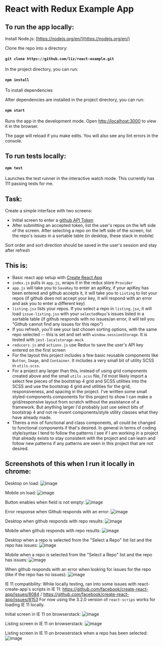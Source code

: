# React with Redux Example App


## To run the app locally:

Install Node.js: [https://nodejs.org/en/](https://nodejs.org/en/)

Clone the repo into a directory: 

#### `git clone https://github.com/liz/react-example.git`

In the project directory, you can run:

#### `npm install`

To install dependencies 

After dependencies are installed in the project directory, you can run:

#### `npm start`

Runs the app in the development mode.
Open [http://localhost:3000](http://localhost:3000) to view it in the browser.

The page will reload if you make edits.
You will also see any lint errors in the console.

## To run tests locally:

#### `npm test`

Launches the test runner in the interactive watch mode. This currently has 111 passing tests for me.

## Task:
Create a simple interface with two screens:

* Initial screen to enter a [github API Token](https://github.com/settings/tokens)
* After submitting an accepted token, list the user's repos on the left side of the screen. After selecting a repo on the left side of the screen, list the repo's issues in a sortable table (in desktop, these stack in mobile)

Sort order and sort direction should be saved in the user's session and stay after refresh

## This is:
* Basic react app setup with [Create React App](https://github.com/facebook/create-react-app)
* `index.js` pulls in `app.js`, wraps it in the redux store `Provider`
* `app.js` will take you to `SaveKey` to enter an apiKey, if your apiKey has been entered and github accepts it, it will take you to `Listing` to list your repos (if github does not accept your key, it will respond with an error and ask you to enter a different key)
* `listing.jsx` lists your repos. If you select a repo in `listing.jsx`, it will load `issue-listing.jsx` with your `selectedRepo`'s issues listed in a sortable table (if github responds with no issues/an error, it will tell you "Github cannot find any issues for this repo")
* If you refresh, you'll see your last chosen sorting options, with the same repo selected -- this is set and set with `window.sessionStorage`. It is tested with `jest-localstorage-mock`
* `reducers.js` and `actions.js` use Redux to save the user's API key entered on the first screen
* For the layout this project includes a few basic reusable components like `Button`, `Image`, and `Container`. It includes a very small bit of utility SCSS in `utils.scss`. 
* For a project any larger than this, instead of using grid components created above and the small `utils.scss` file, I'd most likely import a select few pieces of the bootstrap 4 grid and SCSS utilities into the SCSS and use the bootstrap 4 grid and utilities for the grid, responsiveness, and spacing in the project. I've written some small styled-components components for this project to show I can make a grid/responsive layout from scratch without the assistance of a framework. But anything larger I'd probably just use select bits of bootstrap 4 and not re-invent components/style utility classes what they have already made.
* Theres a mix of functional and class components, all could be changed to functional components if that's desired. In general in terms of coding style/syntax I tend to follow the patterns I see if I am working in a project that already exists to stay consistent with the project and can learn and follow new patterns if any patterns are seen in this project that are not desired.

## Screenshots of this when I run it locally in chrome:
Desktop on load:
![image](https://user-images.githubusercontent.com/3377/71750909-b9468000-2e2e-11ea-8a5c-948d591caee4.png)

Mobile on load:
![image](https://user-images.githubusercontent.com/3377/71750927-c7949c00-2e2e-11ea-8401-6f479c296850.png)

Button enables when field is not empty:
![image](https://user-images.githubusercontent.com/3377/71750967-e4c96a80-2e2e-11ea-8ec2-7160db78145a.png)

Error response when Github responds with an error:
![image](https://user-images.githubusercontent.com/3377/71751046-28bc6f80-2e2f-11ea-8934-1baa35601de9.png)

Desktop when github responds with repo results:
![image](https://user-images.githubusercontent.com/3377/71751065-37a32200-2e2f-11ea-8006-4fe45b11dd86.png)

Mobile when github responds with repo results:
![image](https://user-images.githubusercontent.com/3377/71751081-47bb0180-2e2f-11ea-9203-46be6d4e2450.png)

Desktop when a repo is selected from the "Select a Repo" list list and the repo has issues:
![image](https://user-images.githubusercontent.com/3377/71751104-573a4a80-2e2f-11ea-93b8-b3d3f6d37c66.png)

Mobile when a repo is selected from the "Select a Repo" list and the repo has issues:
![image](https://user-images.githubusercontent.com/3377/71751292-efd0ca80-2e2f-11ea-9e10-ae7d838769c5.png)

When github responds with an error when looking for issues for the repo (like if the repo has no issues):
![image](https://user-images.githubusercontent.com/3377/71751138-72a55580-2e2f-11ea-8d92-f8d6c632a88d.png)

IE 11 compatibility:
While locally testing, ran into some issues with react-create-app's scripts in IE 11:
https://github.com/facebook/create-react-app/issues/8084 / https://github.com/facebook/create-react-app/issues/8153
For now using the 3.2.0 version of `react-scrips` works for loading IE 11 locally.

Initial screen in IE 11 on browserstack:
![image](https://user-images.githubusercontent.com/3377/71693893-77500800-2d62-11ea-8e03-5c80a1e05d24.png)

Listing screen in IE 11 on browserstack:
![image](https://user-images.githubusercontent.com/3377/71693939-92227c80-2d62-11ea-8744-4ddef05c54d5.png)

Listing screen in IE 11 on browserstack when a repo has been selected:
![image](https://user-images.githubusercontent.com/3377/71751395-45a57280-2e30-11ea-9ed0-090c9be8c96b.png)
